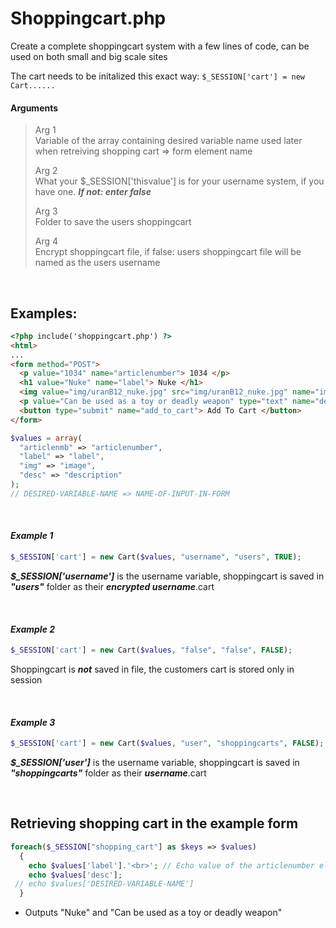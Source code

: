 # Shoppingcart.php

Create a complete shoppingcart system with a few lines of code, can be used on both small and big scale sites

The cart needs to be initalized this exact way: <code>$_SESSION['cart'] = new Cart......</code> <br>

#### Arguments
>Arg 1 <br>
>Variable of the array containing desired variable name used later when retreiving shopping cart => form element name
>
>Arg 2 <br>
>What your $_SESSION['thisvalue'] is for your username system, if you have one. ***If not: enter false***
>
>Arg 3 <br>
>Folder to save the users shoppingcart
>
>Arg 4 <br>
>Encrypt shoppingcart file, if false: users shoppingcart file will be named as the users username

<br>

## Examples:

```html
<?php include('shoppingcart.php') ?>
<html>
...
<form method="POST">
  <p value="1034" name="articlenumber"> 1034 </p>
  <h1 value="Nuke" name="label"> Nuke </h1>
  <img value="img/uranB12_nuke.jpg" src="img/uranB12_nuke.jpg" name="image">
  <p value="Can be used as a toy or deadly weapon" type="text" name="description"> Can be used as a toy or deadly weapon </p>
  <button type="submit" name="add_to_cart"> Add To Cart </button>
</form>
```
```php
$values = array(
  "articlenmb" => "articlenumber", 
  "label" => "label",
  "img" => "image",
  "desc" => "description"
);
// DESIRED-VARIABLE-NAME => NAME-OF-INPUT-IN-FORM
```

<br>

#### *Example 1*
```php
$_SESSION['cart'] = new Cart($values, "username", "users", TRUE);
```
***$_SESSION['username']*** is the username variable, shoppingcart is saved in ***"users"*** folder as their ***encrypted username***.cart

<br>

#### *Example 2*
```php
$_SESSION['cart'] = new Cart($values, "false", "false", FALSE);
```
Shoppingcart is ***not*** saved in file, the customers cart is stored only in session

<br>

#### *Example 3*
```php
$_SESSION['cart'] = new Cart($values, "user", "shoppingcarts", FALSE);
```
***$_SESSION['user']*** is the username variable, shoppingcart is saved in ***"shoppingcarts"*** folder as their ***username***.cart

<br>

## Retrieving shopping cart in the example form
```php
foreach($_SESSION["shopping_cart"] as $keys => $values)
  {
    echo $values['label'].'<br>'; // Echo value of the articlenumber element in example form
    echo $values['desc'];
 // echo $values['DESIRED-VARIABLE-NAME']
  }
```
- Outputs "Nuke" and "Can be used as a toy or deadly weapon"
